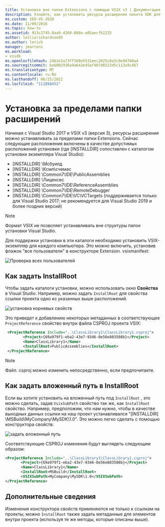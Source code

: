 ```yaml
---
title: Установка вне папки Extensions с помощью VSIX v3 | Документация Майкрософт
description: Узнайте, как установить ресурсы расширения пакета SDK для Visual Studio за пределами папки Extensions и какие расположения являются допустимыми.
ms.custom: SEO-VS-2020
ms.date: 11/09/2016
ms.topic: how-to
ms.assetid: 913c3745-8aa9-4260-886e-a05aecfb2225
author: leslierichardson95
ms.author: lerich
manager: jmartens
ms.workload:
- vssdk
ms.openlocfilehash: 24b1e1a73ff588e5531eec2025c8a3c9e94760a4
ms.sourcegitcommit: bab002936a9a642e45af407d652345c113a9c467
ms.translationtype: MT
ms.contentlocale: ru-RU
ms.lasthandoff: 06/25/2021
ms.locfileid: "112898452"
---
```

# <a name="install-outside-the-extensions-folder"></a>Установка за пределами папки расширений

Начиная с Visual Studio 2017 и VSIX v3 (версия 3), ресурсы расширения можно устанавливать за пределами папки Extensions. Сейчас следующие расположения включены в качестве допустимых расположений установки (где [INSTALLDIR] сопоставлен с каталогом установки экземпляра Visual Studio):

* [INSTALLDIR] \Мсбуилд
* [INSTALLDIR] \Ксмл\счемас
* [INSTALLDIR] \Common7\IDE\PublicAssemblies
* [INSTALLDIR] \Лиценсес
* [INSTALLDIR] \Common7\IDE\ReferenceAssemblies
* [INSTALLDIR] \Common7\IDE\RemoteDebugger
* [INSTALLDIR] \Common7\IDE\VC\VCTargets (поддерживается только для Visual Studio 2017; не рекомендуется для Visual Studio 2019 и более поздних версий)

> [!NOTE]
> Формат VSIX не позволяет устанавливать вне структуры папок установки Visual Studio. 

Для поддержки установки в эти каталоги необходимо установить VSIX-экземпляр для каждого компьютера. Это можно включить, установив флажок "все пользователи" в конструкторе Extension. vsixmanifest:

![Проверка всех пользователей](media/check-all-users.png)

## <a name="how-to-set-the-installroot"></a>Как задать InstallRoot

Чтобы задать каталоги установки, можно использовать окно **Свойства** в Visual Studio. Например, можно задать `InstallRoot` для свойства ссылки проекта одно из указанных выше расположений.

![установка корневых свойств](media/install-root-properties.png)

Это приведет к добавлению некоторых метаданных в соответствующее `ProjectReference` свойство внутри файла CSPROJ проекта VSIX:

```xml
 <ProjectReference Include="..\ClassLibrary1\ClassLibrary1.csproj">
        <Project>{69a979f1-eba2-43e7-9346-0e56e803508b}</Project>
        <Name>ClassLibrary1</Name>
        <InstallRoot>PublicAssemblies</InstallRoot>
 </ProjectReference>
```

> [!NOTE]
> Файл. csproj можно изменить непосредственно, если предпочитаете.

## <a name="how-to-set-a-subpath-under-the-installroot"></a>Как задать вложенный путь в InstallRoot

Если вы хотите установить на вложенный путь под `InstallRoot` , это можно сделать, задав `VsixSubPath` свойство так же, как `InstallRoot` свойство. Например, предположим, что нам нужно, чтобы в качестве выходных данных ссылки на наш проект устанавливался "[INSTALLDIR] \MSBuild\MyCompany\MySDK\1.0". Это можно легко сделать с помощью конструктора свойств:

![задать вложенный путь](media/set-subpath.png)

Соответствующие CSPROJ изменения будут выглядеть следующим образом:

```xml
<ProjectReference Include="..\ClassLibrary1\ClassLibrary1.csproj">
       <Project>{69a979f1-eba2-43e7-9346-0e56e803508b}</Project>
       <Name>ClassLibrary1</Name>
       <InstallRoot>MSBuild</InstallRoot>
       <VSIXSubPath>MyCompany\MySDK\1.0</VSIXSubPath>
</ProjectReference>
```

## <a name="extra-information"></a>Дополнительные сведения

Изменения конструктора свойств применяются не только к ссылкам на проекты; можно `InstallRoot` также задать метаданные для элементов внутри проекта (используя те же методы, которые описаны выше).

